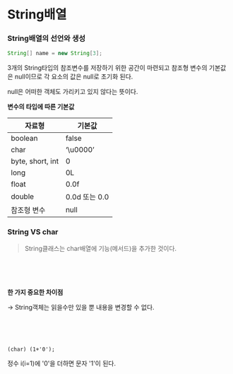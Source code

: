 # String배열

### String배열의 선언와 생성

```java
String[] name = new String[3];
```

3개의 String타입의 참조변수를 저장하기 위한 공간이 마련되고 참조형 변수의 기본값은 null이므로 각 요소의 값은 null로 초기화 된다.

null은 어떠한 객체도 가리키고 있지 않다는 뜻이다.

**변수의 타입에 따른 기본값**

| 자료형 | 기본값 |
| --- | --- |
| boolean | false |
| char | ‘\u0000’ |
| byte, short, int | 0 |
| long | 0L |
| float | 0.0f |
| double | 0.0d 또는 0.0 |
| 참조형 변수 | null |

### String VS char

> String클래스는 char배열에 기능(메서드)을 추가한 것이다.
> 

<br/><br/><br/>

**한 가지 중요한 차이점**

→ String객체는 읽을수만 있을 뿐 내용을 변경할 수 없다.

<br/><br/><br/>

``` 
(char) (1+'0');
```

정수 i(i=1)에 '0'을 더하면 문자 '1'이 된다. 